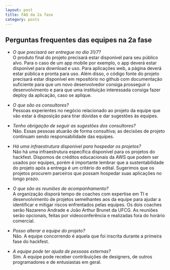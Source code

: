 ```yaml
---
layout: post
title: FAQ da 2a fase
category: posts
---
```


Perguntas frequentes das equipes na 2a fase
---

* *O que precisará ser entregue no dia 31/7?*  
  O produto final do projeto precisará estar disponível para seu público alvo. Para o caso de um app mobile por exemplo, o app deverá estar disponível para download e uso. Para aplicações web, a página deverá estar pública e pronta para uso. Além disso, o código fonte do projeto precisará estar disponível em repositório no github com documentação suficiente para que um novo desenvolvedor consiga prosseguir o desenvolvimento e para que uma instituição interessada consiga fazer deploy da aplicação, caso se aplique.

* *O que são os consultores?*  
    Pessoas experientes no negócio relacionado ao projeto da equipe que vão estar à disposição para tirar dúvidas e dar sugestões às equipes.

* *Tenho obrigação de seguir as sugestões dos consultores?*  
    Não. Essas pessoas atuarão de forma consultiva; as decisões de projeto continuam sendo responsabilidade das equipes.

* *Há uma infraestrutura disponível para hospedar os projetos?*  
    Não há uma infraestrutura específica disponível para os projetos do hackfest. Dispomos de créditos educacionais da AWS que podem ser usados por equipes, porém é importante lembrar que a sustentabilidade do projeto após a entrega é um critério do edital. Sugerimos que os projetos procurem parceiros que possam hospedar suas aplicações no longo prazo.

* *O que são as reuniões de acompanhamento?*  
    A organização disporá tempo de coaches com expertise em TI e desenvolvimento de projetos semelhantes aos da equipe para ajudar a identificar e mitigar riscos enfrentados pelas equipes. Os dois coaches serão Nazareno Andrade e João Arthur Brunet da UFCG. As reuniões serão opcionais, feitas por videoconferência e realizadas fora do horário comercial.

* *Posso alterar a equipe do projeto?*  
    Não. A equipe concorrendo é aquela que foi inscrita durante a primeira fase do hackfest.

* *A equipe pode ter ajuda de pessoas externas?*  
    Sim. A equipe pode receber contribuições de designers, de outros programadores e de entusiastas em geral.
